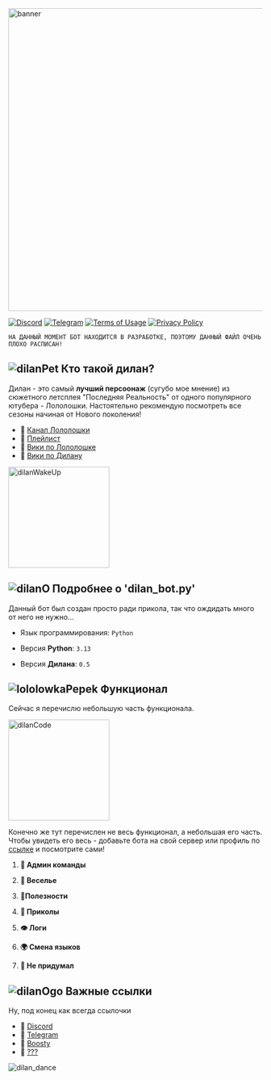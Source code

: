 <img src="https://i.ibb.co/JwqVW0qR/banner.png" alt="banner" width="600"/>

[![Discord](https://img.shields.io/badge/Discord-7289DA?style=flat&logo=discord&logoColor=white)](https://discord.com/invite/fE3QXDNa9h)
[![Telegram](https://img.shields.io/badge/Telegram-0088cc?style=flat&logo=telegram&logoColor=white)](https://t.me/limian_world)
[![Terms of Usage](https://img.shields.io/badge/Terms_of_Usage-00BFFF?style=flat&logo=book&logoColor=white)](terms-of-service.txt)
[![Privacy Policy](https://img.shields.io/badge/Privacy_Policy-00BFFF?style=flat&logo=shield&logoColor=white)](privacy-policy.txt)

`НА ДАННЫЙ МОМЕНТ БОТ НАХОДИТСЯ В РАЗРАБОТКЕ, ПОЭТОМУ ДАННЫЙ ФАЙЛ ОЧЕНЬ ПЛОХО РАСПИСАН!`
## ![dilanPet](https://i.ibb.co/cS19dCTz/dilanPet.gif) Кто такой дилан? 
Дилан - это самый **лучший персоонаж** (сугубо мое мнение) из сюжетного летсплея "Последняя Реальность" от одного популярного ютубера - Лололошки. Настоятельно рекомендую посмотреть все сезоны начиная от Нового поколения! 
- 🔗 [Канал Лололошки](https://www.youtube.com/@MrLololoshka)
- 🔗 [Плейлист](https://www.youtube.com/watch?v=ygqR7g_0M5o&list=PLpYwltiByWUvGL4IP9lavL85uTuQ7R7My)
- 🔗 [Вики по Лололошке](https://lololoshka.fandom.com/ru/wiki/%D0%9B%D0%BE%D0%BB%D0%BE%D0%BB%D0%BE%D1%88%D0%BA%D0%B0)
- 🔗 [Вики по Дилану](https://lololoshka.fandom.com/ru/wiki/%D0%94%D0%B8%D0%BB%D0%B0%D0%BD)

<img src="https://i.ibb.co/NnGHLLWt/dilan-Wake-Up.gif" alt="dilanWakeUp" width="200"/>


## ![dilanO](https://i.ibb.co/5WXkj6Rs/dilanO.gif) Подробнее о 'dilan_bot.py'

Данный бот был создан просто ради прикола, так что ождидать много от него не нужно...

- Язык программирования: `Python`

- Версия **Python**: `3.13`

- Версия **Дилана**: `0.5`

## ![lololowkaPepek](https://i.ibb.co/VcdgDYxp/lololowka-Pepek.png) Функционал
Сейчас я перечислю небольшую часть функционала. 


<img src="https://i.ibb.co/C5RQjZ70/dilan-Code.gif" alt="dilanCode" width="200"/>

Конечно же тут перечислен не весь функционал, а небольшая его часть. Чтобы увидеть его весь - добавьте бота на свой сервер или профиль по [ссылке](https://discord.com/oauth2/authorize?client_id=1259473722104873060) и посмотрите сами!

1. **🚨 Админ команды**

2. **🎉 Веселье**

3. **🔧Полезности**

4. **🌱 Приколы**

5. **👁️ Логи**

6. **🌍 Смена языков**

7. **💖 Не придумал**

## ![dilanOgo](https://i.ibb.co/KxXh4dG6/dilanOgo.png) Важные ссылки
Ну, под конец как всегда ссылочки

- 🔗 [Discord](https://discord.com/invite/fE3QXDNa9h) 
- 🔗 [Telegram](https://t.me/limian_world)
- 🔗 [Boosty](https://boosty.to/mclem0nplay)
- 🔗 [???](https://i.ibb.co/fGKrnxCK/dilan-Rickroll.gif)

![dilan_dance](https://cdn.discordapp.com/attachments/1339378211276066866/1340290057332064367/6874741.GIF?ex=67b1d1e3&is=67b08063&hm=e014ebf8f648a20f08e7cf54177a76cca095ac307970473b0e46deb27169058c&)


